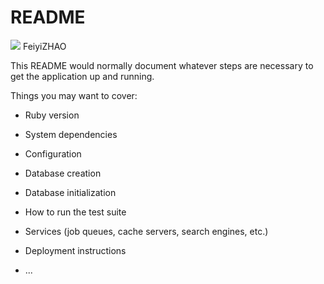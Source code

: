 # README


<a href="https://codeclimate.com/github/FeiyiZHAO/PROJET-BACK-A/maintainability"><img src="https://api.codeclimate.com/v1/badges/8d71f0828905042a0b2e/maintainability" /></a>
FeiyiZHAO


This README would normally document whatever steps are necessary to get the
application up and running.

Things you may want to cover:

* Ruby version

* System dependencies

* Configuration

* Database creation

* Database initialization

* How to run the test suite

* Services (job queues, cache servers, search engines, etc.)

* Deployment instructions

* ...
